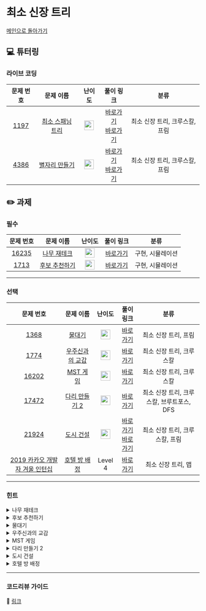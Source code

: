 # 최소 신장 트리

[메인으로 돌아가기](https://github.com/Altu-Bitu/Notice)

## 💻 튜터링

### 라이브 코딩

|문제 번호|문제 이름|난이도|풀이 링크|분류|
| :-----: | :-----: | :-----: | :-----: | :-----: |
|<a href="https://www.acmicpc.net/problem/1197" target="_blank">1197</a>|<a href="https://www.acmicpc.net/problem/1197" target="_blank">최소 스패닝 트리</a>|<img height="25px" width="25px" src="https://static.solved.ac/tier_small/12.svg"/>|[바로가기](https://github.com/Altu-Bitu/Notice/blob/main/11%EC%9B%94%2030%EC%9D%BC%20-%20%EC%B5%9C%EC%86%8C%20%EC%8B%A0%EC%9E%A5%20%ED%8A%B8%EB%A6%AC/%EB%9D%BC%EC%9D%B4%EB%B8%8C%20%EC%BD%94%EB%94%A9/1197_kruskal.cpp)</br>[바로가기](https://github.com/Altu-Bitu/Notice/blob/main/11%EC%9B%94%2030%EC%9D%BC%20-%20%EC%B5%9C%EC%86%8C%20%EC%8B%A0%EC%9E%A5%20%ED%8A%B8%EB%A6%AC/%EB%9D%BC%EC%9D%B4%EB%B8%8C%20%EC%BD%94%EB%94%A9/1197_prim.cpp)|최소 신장 트리, 크루스칼, 프림|
|<a href="https://www.acmicpc.net/problem/4386" target="_blank">4386</a>|<a href="https://www.acmicpc.net/problem/4386" target="_blank">별자리 만들기</a>|<img height="25px" width="25px" src="https://static.solved.ac/tier_small/12.svg"/>|[바로가기](https://github.com/Altu-Bitu/Notice/blob/main/11%EC%9B%94%2030%EC%9D%BC%20-%20%EC%B5%9C%EC%86%8C%20%EC%8B%A0%EC%9E%A5%20%ED%8A%B8%EB%A6%AC/%EB%9D%BC%EC%9D%B4%EB%B8%8C%20%EC%BD%94%EB%94%A9/4386_kruskal.cpp)</br>[바로가기](https://github.com/Altu-Bitu/Notice/blob/main/11%EC%9B%94%2030%EC%9D%BC%20-%20%EC%B5%9C%EC%86%8C%20%EC%8B%A0%EC%9E%A5%20%ED%8A%B8%EB%A6%AC/%EB%9D%BC%EC%9D%B4%EB%B8%8C%20%EC%BD%94%EB%94%A9/4386_prim.cpp)|최소 신장 트리, 크루스칼, 프림|

## ✏️ 과제

### 필수
|문제 번호|문제 이름|난이도|풀이 링크|분류|
| :-----: | :-----: | :-----: | :-----: | :-----: |
|<a href="https://www.acmicpc.net/problem/16235" target="_blank">16235</a>|<a href="https://www.acmicpc.net/problem/16235" target="_blank">나무 재테크</a>|<img height="25px" width="25px" src="https://static.solved.ac/tier_small/12.svg"/>|[바로가기](https://github.com/Altu-Bitu/Notice/blob/main/11%EC%9B%94%2030%EC%9D%BC%20-%20%EC%B5%9C%EC%86%8C%20%EC%8B%A0%EC%9E%A5%20%ED%8A%B8%EB%A6%AC/%EA%B3%BC%EC%A0%9C/16235.cpp)|구현, 시뮬레이션|
|<a href="https://www.acmicpc.net/problem/1713" target="_blank">1713</a>|<a href="https://www.acmicpc.net/problem/1713" target="_blank">후보 추천하기</a>|<img height="25px" width="25px" src="https://static.solved.ac/tier_small/9.svg"/>|[바로가기](https://github.com/Altu-Bitu/Notice/blob/main/11%EC%9B%94%2030%EC%9D%BC%20-%20%EC%B5%9C%EC%86%8C%20%EC%8B%A0%EC%9E%A5%20%ED%8A%B8%EB%A6%AC/%EA%B3%BC%EC%A0%9C/1713.cpp)|구현, 시뮬레이션|

---

### 선택

|문제 번호|문제 이름|난이도|풀이 링크|분류|
| :-----: | :-----: | :-----: | :-----: | :-----: |
|<a href="https://www.acmicpc.net/problem/1368" target="_blank">1368</a>|<a href="https://www.acmicpc.net/problem/1368" target="_blank">물대기</a>|<img height="25px" width="25px" src="https://static.solved.ac/tier_small/14.svg"/>|[바로가기](https://github.com/Altu-Bitu/Notice/blob/main/11%EC%9B%94%2030%EC%9D%BC%20-%20%EC%B5%9C%EC%86%8C%20%EC%8B%A0%EC%9E%A5%20%ED%8A%B8%EB%A6%AC/%EA%B3%BC%EC%A0%9C/1368.cpp)|최소 신장 트리, 프림|
|<a href="https://www.acmicpc.net/problem/1774" target="_blank">1774</a>|<a href="https://www.acmicpc.net/problem/1774" target="_blank">우주신과의 교감</a>|<img height="25px" width="25px" src="https://static.solved.ac/tier_small/13.svg"/>|[바로가기](https://github.com/Altu-Bitu/Notice/blob/main/11%EC%9B%94%2030%EC%9D%BC%20-%20%EC%B5%9C%EC%86%8C%20%EC%8B%A0%EC%9E%A5%20%ED%8A%B8%EB%A6%AC/%EA%B3%BC%EC%A0%9C/1774.cpp)|최소 신장 트리, 크루스칼|
|<a href="https://www.acmicpc.net/problem/16202" target="_blank">16202</a>|<a href="https://www.acmicpc.net/problem/16202" target="_blank">MST 게임</a>|<img height="25px" width="25px" src="https://static.solved.ac/tier_small/12.svg"/>|[바로가기](https://github.com/Altu-Bitu/Notice/blob/main/11%EC%9B%94%2030%EC%9D%BC%20-%20%EC%B5%9C%EC%86%8C%20%EC%8B%A0%EC%9E%A5%20%ED%8A%B8%EB%A6%AC/%EA%B3%BC%EC%A0%9C/16202.cpp)|최소 신장 트리, 크루스칼|
|<a href="https://www.acmicpc.net/problem/17472" target="_blank">17472</a>|<a href="https://www.acmicpc.net/problem/17472" target="_blank">다리 만들기 2</a>|<img height="25px" width="25px" src="https://static.solved.ac/tier_small/14.svg"/>|[바로가기](https://github.com/Altu-Bitu/Notice/blob/main/11%EC%9B%94%2030%EC%9D%BC%20-%20%EC%B5%9C%EC%86%8C%20%EC%8B%A0%EC%9E%A5%20%ED%8A%B8%EB%A6%AC/%EA%B3%BC%EC%A0%9C/17472.cpp)|최소 신장 트리, 크루스칼, 브루트포스, DFS|
|<a href="https://www.acmicpc.net/problem/21924" target="_blank">21924</a>|<a href="https://www.acmicpc.net/problem/21924" target="_blank">도시 건설</a>|<img height="25px" width="25px" src="https://static.solved.ac/tier_small/12.svg"/>|[바로가기](https://github.com/Altu-Bitu/Notice/blob/main/11%EC%9B%94%2030%EC%9D%BC%20-%20%EC%B5%9C%EC%86%8C%20%EC%8B%A0%EC%9E%A5%20%ED%8A%B8%EB%A6%AC/%EA%B3%BC%EC%A0%9C/21924_kruskal.cpp)</br>[바로가기](https://github.com/Altu-Bitu/Notice/blob/main/11%EC%9B%94%2030%EC%9D%BC%20-%20%EC%B5%9C%EC%86%8C%20%EC%8B%A0%EC%9E%A5%20%ED%8A%B8%EB%A6%AC/%EA%B3%BC%EC%A0%9C/21924_prim.cpp)|최소 신장 트리, 크루스칼, 프림|
|<a href="https://programmers.co.kr/learn/courses/30/lessons/64063" target="_blank">2019 카카오 개발자 겨울 인턴십</a>|<a href="https://programmers.co.kr/learn/courses/30/lessons/64063" target="_blank">호텔 방 배정</a>|Level 4|[바로가기](https://github.com/Altu-Bitu/Notice/blob/main/11%EC%9B%94%2030%EC%9D%BC%20-%20%EC%B5%9C%EC%86%8C%20%EC%8B%A0%EC%9E%A5%20%ED%8A%B8%EB%A6%AC/%EA%B3%BC%EC%A0%9C/hotelRoom.cpp)|최소 신장 트리, 맵|

---

### 힌트
<details>
<summary>나무 재테크</summary>
<div markdown="1">
&nbsp;&nbsp;&nbsp;&nbsp;문제의 설명 그대로 구현하면 되는 문제예요. 대신 시간 조건이 까다로우니 주의합시다! 만약 함수를 사용한다면 가급적 모든 변수를 주소값으로 보내주는 게 좋아요.
</div>
</details>

<details>
<summary>후보 추천하기</summary>
<div markdown="1">
&nbsp;&nbsp;&nbsp;&nbsp;후보를 저장하는 컨테이너로 무엇을 사용하면 좋을까요? 후보를 바로 찾아서 연산할 수 있는 컨테이너면 좋겠네요. 후보가 모두 꽉 찼을 경우와 게시 시간을 다루는 부분을 잘 고려해야 해요. 그리고 비어있는 사진틀이 있을 수도 있어요.
</div>
</details>

<details>
<summary>물대기</summary>
<div markdown="1">
&nbsp;&nbsp;&nbsp;&nbsp;각 논들 사이의 간선을 고려하면서 우물을 파는 경우도 고려하기엔 너무 복잡해요. 우물을 파는 경우도 간선처럼 처리할 수 있는 방법은 없을까요? 모든 물은 바다에서 시작되지 않을까요?
</div>
</details>

<details>
<summary>우주신과의 교감</summary>
<div markdown="1">
&nbsp;&nbsp;&nbsp;&nbsp;4386번(별자리 만들기)과 아주 비슷한 문제입니다. 딱 하나만 더 고려하면 되는데요. 이미 연결된 통로들이 사이클을 이룰 수도 있다는 점 주의하세요!
</div>
</details>

<details>
<summary>MST 게임</summary>
<div markdown="1">
&nbsp;&nbsp;&nbsp;&nbsp;k가 최대 100이에요. MST 알고리즘을 k번 실행해도 괜찮을까요? 각 알고리즘들의 시간 복잡도가 어떻게 도출됐었는지 생각해보세요. 그나저나 MST를 만들 수 없다는건 어떻게 판단해야 하나요? MST를 구성하기 위해선 최소 사이클을 이루지 않는 V-1개의 간선이 필요해요.
</div>
</details>

<details>
<summary>다리 만들기 2</summary>
<div markdown="1">
&nbsp;&nbsp;&nbsp;&nbsp;할 일이 아주 많아보여요. 그럴땐 일단 입력범위를 살펴봅시다! 섬을 정점으로 표현하고, 다리를 간선으로 표현하면 어떨까요? 각 정점을 구분하기 위해선 어떤 알고리즘을 사용해야 할까요? 아주 예전에 배웠었습니다! 다리는 입력 범위가 작으니 그냥 가능한 모든 경우를 구해보면 어떨까요? 정점과 다리가 완성됐으니 나머지는 간단할거예요.
</div>
</details>

<details>
<summary>도시 건설</summary>
<div markdown="1">
&nbsp;&nbsp;&nbsp;&nbsp;어떤 문제인지, 그리고 어떻게 풀어야 할지 대략 파악은 하셨을 거예요! 다른 점은 모든 건물이 연결되지 않는 경우가 있다고 하네요!
</div>
</details>

<details>
<summary>호텔 방 배정</summary>
<div markdown="1">
&nbsp;&nbsp;&nbsp;&nbsp;지난 과제 중 아주 유사한 문제가 있었어요. 기억이 안 나신다면 샘플코드를 참고해보셔도 좋아요. 아마 비슷하게만 구현하시면 효율성에서 점수를 얻지 못할 거예요. 문제의 입력 범위를 다시 살펴볼까요? 입력으로 들어올 수 있는 방 번호의 범위가 크네요.
</div>
</details>

---

### 코드리뷰 가이드

🔗 [링크](https://educated-treatment-631.notion.site/1130-3097585e585b4d6aaba2f599a96cc5a1)
